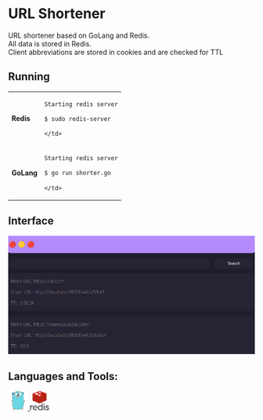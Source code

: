 # URL Shortener
URL shortener based on GoLang and Redis. <br>
All data is stored in Redis. <br>
Client abbreviations are stored in cookies and are checked for TTL

## Running

<table>
  <tr>
    <td>
      <b>Redis</b>
    </td>
    <td>

    Starting redis server

``` bash
$ sudo redis-server
```

    </td>
  </tr>
  <tr>
    <td>
      <b>GoLang</b>
    </td>
    <td>

    Starting redis server
``` bash
$ go run shorter.go
```

    </td>
  </tr>
</table>

## Interface
![Interface](./images/interface.png)

## Languages and Tools:
<p align="left"> <a href="https://golang.org" target="_blank" rel="noreferrer"> <img src="https://raw.githubusercontent.com/devicons/devicon/master/icons/go/go-original.svg" alt="go" width="40" height="40"/> </a> <a href="https://redis.io" target="_blank" rel="noreferrer"> <img src="https://raw.githubusercontent.com/devicons/devicon/master/icons/redis/redis-original-wordmark.svg" alt="redis" width="40" height="40"/> </a> </p>
